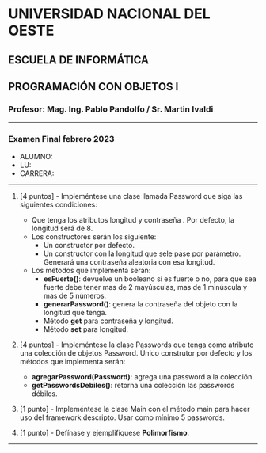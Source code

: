 # UNIVERSIDAD NACIONAL DEL OESTE

## ESCUELA DE INFORMÁTICA

## PROGRAMACIÓN CON OBJETOS I

### Profesor: Mag. Ing. Pablo Pandolfo / Sr. Martin Ivaldi

---

### Examen Final febrero 2023

* ALUMNO:  
* LU:
* CARRERA:

---

1. [4 puntos] - Impleméntese una clase llamada Password que siga las siguientes condiciones:
    * Que tenga los atributos longitud y contraseña . Por defecto, la longitud será de 8.
    * Los constructores serán los siguiente:
      * Un constructor por defecto.
      * Un constructor con la longitud que sele pase por parámetro. Generará una contraseña aleatoria con esa longitud.
    * Los métodos que implementa serán:
      * **esFuerte()**: devuelve un booleano si es fuerte o no, para que sea fuerte debe tener mas de 2 mayúsculas, mas de 1 minúscula y mas de 5 números.
      * **generarPassword()**:  genera la contraseña del objeto con la longitud que tenga.
      * Método **get** para contraseña y longitud.
      * Método **set** para longitud.

1. [4 puntos] - Impleméntese la clase Passwords que tenga como atributo una colección de objetos Password. Único construtor por defecto y los métodos que implementa serán:
    * **agregarPassword(Password)**: agrega una password a la colección.
    * **getPasswordsDebiles()**: retorna una colección las passwords débiles.  

1. [1 punto] - Impleméntese la clase Main con el método main para hacer uso del framework descripto. Usar como mínimo 5 passwords.

1. [1 punto] - Defínase y ejemplifíquese **Polimorfismo**.

---
